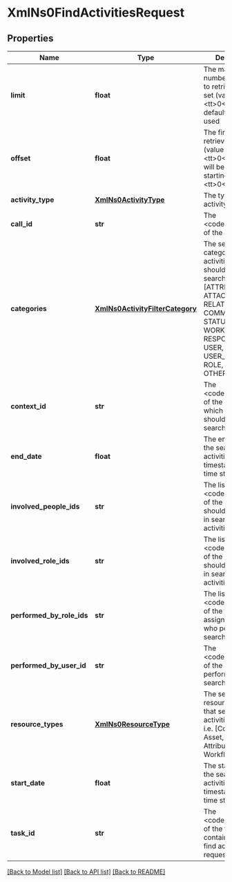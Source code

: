 # XmlNs0FindActivitiesRequest

## Properties
Name | Type | Description | Notes
------------ | ------------- | ------------- | -------------
**limit** | **float** | The maximum number of results to retrieve. If not set (value &#x3D; &lt;tt&gt;0&lt;/tt&gt;), the default limit will be used | [optional] 
**offset** | **float** | The first result to retrieve. If not set (value &#x3D; &lt;tt&gt;0&lt;/tt&gt;), results will be retrieved starting from row &lt;tt&gt;0&lt;/tt&gt; | [optional] 
**activity_type** | [**XmlNs0ActivityType**](XmlNs0ActivityType.md) | The type of the activity | [optional] 
**call_id** | **str** | The &lt;code&gt;id&lt;/code&gt; of the call | [optional] 
**categories** | [**XmlNs0ActivityFilterCategory**](XmlNs0ActivityFilterCategory.md) | The set of the categories of activities that should be searched. One of [ATTRIBUTE, ATTACHMENT, RELATION, COMMENT, STATUS, WORKFLOW, RESPONSIBILITY, USER, USER_GROUP, ROLE, TAGS, OTHERS] | [optional] 
**context_id** | **str** | The &lt;code&gt;id&lt;/code&gt; of the context which the activities should be searched for | [optional] 
**end_date** | **float** | The end date of the searched activities. It is the timestamp (in UTC time standard) | [optional] 
**involved_people_ids** | **str** | The list of &lt;code&gt;id&lt;/code&gt;s of the people that should be involved in searched activities | [optional] 
**involved_role_ids** | **str** | The list of &lt;code&gt;id&lt;/code&gt;s of the roles that should be involved in searched activities | [optional] 
**performed_by_role_ids** | **str** | The list of &lt;code&gt;id&lt;/code&gt;s of the roles assigned to users who performed searched activities | [optional] 
**performed_by_user_id** | **str** | The &lt;code&gt;id&lt;/code&gt; of the user who performed searched activities | [optional] 
**resource_types** | [**XmlNs0ResourceType**](XmlNs0ResourceType.md) | The set of the resource types that searched activities refer to, i.e. [Community, Asset, Domain, Attribute, Relation, WorkflowInstance] | [optional] 
**start_date** | **float** | The start date of the searched activities. It is the timestamp (in UTC time standard) | [optional] 
**task_id** | **str** | The &lt;code&gt;id&lt;/code&gt; of the task which contains the basic find activities request | [optional] 

[[Back to Model list]](../README.md#documentation-for-models) [[Back to API list]](../README.md#documentation-for-api-endpoints) [[Back to README]](../README.md)


